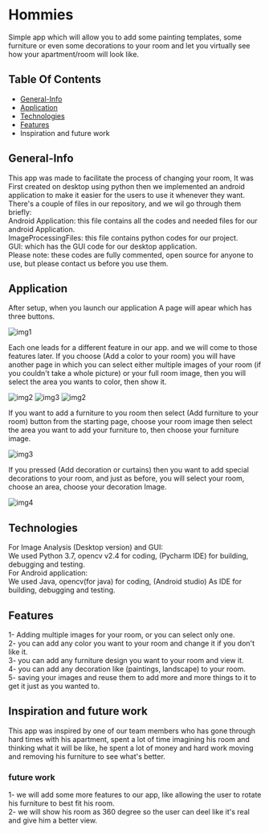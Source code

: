 # Hommies
Simple app which will allow you to add some painting templates, some furniture or even some decorations to your room and let you virtually see how your apartment/room will look like.

## Table Of Contents
* [General-Info](#general-info)
* [Application](#application)
* [Technologies](#Technologies)
* [Features](#features)  
* Inspiration and future work


## General-Info
This app was made to facilitate the process of changing your room, It was First created on desktop using python then we implemented an android application to make it easier for the users to use it whenever they want.  
There's a couple of files in our repository, and we wil go through them briefly:  
Android Application: this file contains all the codes and needed files for our android Application.  
ImageProcessingFiles: this file contains python codes for our project.  
GUI: which has the GUI code for our desktop application.  
Please note: these codes are fully commented, open source for anyone to use, but please contact us before you use them.  

## Application
After setup, when you launch our application A page will apear which has three buttons.

![img1](https://user-images.githubusercontent.com/31229408/81720692-0b537e00-947f-11ea-9068-f5723ea40b85.JPG)

Each one leads for a  different feature in our app. and we will come to those features later.
If you choose (Add a color to your room) you will have another page in which you can select either multiple images of your room (if you couldn't take a whole picture) or your full room image, then you will select the area you wants to color, then show it.

![img2](https://user-images.githubusercontent.com/31229408/81716247-7306ca80-9479-11ea-8c94-85fc8dab5561.JPG)
![img3](https://user-images.githubusercontent.com/31229408/81716240-71d59d80-9479-11ea-93f0-6e6c27b1f85c.JPG)
![img2](https://user-images.githubusercontent.com/31229408/81720782-27efb600-947f-11ea-8bcd-f8731a79adae.JPG)

If you want to add a furniture to you room then select (Add furniture to your room) button from the starting page, choose your room image then select the area you want to add your furniture to, then choose your furniture image.

![img3](https://user-images.githubusercontent.com/31229408/81720845-405fd080-947f-11ea-954a-79ed630bdb5f.JPG)

If you pressed (Add decoration or curtains) then you want to add special decorations to your room, and just as before, you will select your room, choose an area, choose your decoration Image.

![img4](https://user-images.githubusercontent.com/31229408/81720896-4d7cbf80-947f-11ea-9515-c920da9b0c04.JPG)

## Technologies
For Image Analysis (Desktop version) and GUI:  
We used Python 3.7, opencv v2.4 for coding, (Pycharm IDE) for building, debugging and testing.  
For Android application:  
We used Java, opencv(for java) for coding, (Android studio) As IDE for building, debugging and testing.  

## Features
1- Adding multiple images for your room, or you can select only one.  
2- you can add any color you want to your room and change it if you don't like it.  
3- you can add any furniture design you want to your room and view it.  
4- you can add any decoration like (paintings, landscape) to your room.  
5- saving your images and reuse them to add more and more things to it to get it just as you wanted to.  

## Inspiration and future work
This app was inspired by one of our team members who has gone through hard times with his apartment, spent a lot of time imagining his room and thinking what it will be like, he spent a lot of money and hard work moving and removing his furniture to see what's better.
### future work
1- we will add some more features to our app, like allowing the user to rotate his furniture to best fit his room.  
2- we will show his room as 360 degree so the user can deel like it's real and give him a better view.
